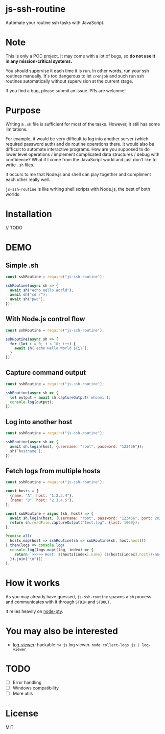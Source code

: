 # js-ssh-routine

Automate your routine ssh tasks with JavaScript.

# Note

This is only a POC project. It may come with a lot of bugs, so **do not use it in any mission-critical systems.**

You should supervise it each time it is run. In other words, run your ssh routines manually. It's too dangerous to let `cronjob` and such run ssh routines automatically without supervision at the current stage.

If you find a bug, please submit an issue. PRs are welcome!

# Purpose

Writing a `.sh` file is sufficient for most of the tasks. 
However, it still has some limitations.

For example, it would be very difficult to log into another server (which required password auth) and do routine operations there.
It would also be difficult to automate interactive programs.
How are you supposed to do lower level operations / implement complicated data structures / debug with confidence?
What if I come from the JavaScript world and just don't like to write `.sh` files.

It occurs to me that Node.js and shell can play together and compliment each other really well.

`js-ssh-routine` is like writing shell scripts with Node.js, the best of both worlds.

# Installation

// TODO

# DEMO

## Simple .sh
```javascript
const sshRoutine = require("js-ssh-routine");

sshRoutine(async sh => {
  await sh("echo Hello World");
  await sh("cd /");
  await sh("pwd");
});
```

## With Node.js control flow
```javascript
const sshRoutine = require("js-ssh-routine");

sshRoutine(async sh => {
  for (let i = 0; i < 10; i++) {
    await sh(`echo Hello World ${i}`);
  }
});
```

## Capture command output 
```javascript
const sshRoutine = require("js-ssh-routine");

sshRoutine(async sh => {
  let output = await sh.captureOutput(`whoami`);
  console.log(output);
});
```

## Log into another host
```javascript
const sshRoutine = require("js-ssh-routine");

sshRoutine(async sh => {
  await sh.login(host, {username: "root", password: "123456"});
  sh(`hostname`);
});
```

## Fetch logs from multiple hosts
```javascript
const sshRoutine = require("js-ssh-routine");

const hosts = [
  {name: "A", host: "1.2.3.4"},
  {name: "B", host: "2.3.4.5"},
];

const subRoutine = async (sh, host) => {
  await sh.login(host, {username: "root", password: "123456", port: 2022});
  return sh.readFile.captureOutput("test.log", {last: 1000});
};

Promise.all(
  hosts.map(host => sshRoutine(sh => subRoutine(sh, host.host)))
).then(logs => console.log(
  console.log(logs.map((log, index) => {
    return `>>>>> Host: ${hosts[index].name} (${hosts[index].host})\n${log}\n<<<<<\n`;
  }).join("\n")))
);
```


# How it works

As you may already have guessed, `js-ssh-routine` spawns a `sh` process and communicates with it through `STDIN` and `STDOUT`. 

It relies heavily on [node-pty](https://github.com/Microsoft/node-pty).

# You may also be interested

* [log-viewer](): hackable `nw.js` log viewer. `node collect-logs.js | log-viewer`

# TODO
- [ ] Error handling
- [ ] Windows compatibility
- [ ] More utils

# License

MIT